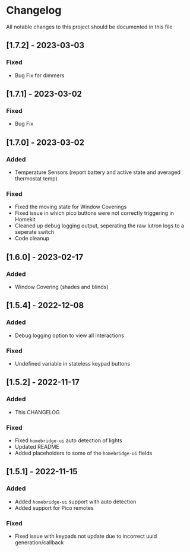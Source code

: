 # Changelog
All notable changes to this project should be documented in this file


## [1.7.2] - 2023-03-03
### Fixed
 - Bug Fix for dimmers

## [1.7.1] - 2023-03-02
### Fixed
 - Bug Fix

## [1.7.0] - 2023-03-02
### Added
 - Temperature Sensors (report battery and active state and averaged thermostat temp)
### Fixed
 - Fixed the moving state for Window Coverings
 - Fixed issue in which pico buttons were not correctly triggering in Homekit
 - Cleaned up debug logging output, seperating the raw lutron logs to a seperate switch
 - Code cleanup


## [1.6.0] - 2023-02-17
### Added
 - Window Covering (shades and blinds)

## [1.5.4] - 2022-12-08
### Added
 - Debug logging option to view all interactions
### Fixed
 - Undefined variable in stateless keypad buttons 

## [1.5.2] - 2022-11-17
### Added
 - This CHANGELOG
### Fixed
 - Fixed `homebridge-ui` auto detection of lights
 - Updated README
 - Added placeholders to some of the `homebridge-ui` fields

 ## [1.5.1] - 2022-11-15
 ### Added
 - Added `homebridge-ui` support with auto detection
 - Added support for Pico remotes
 ### Fixed
 - Fixed issue with keypads not update due to incorrect uuid generation/callback

